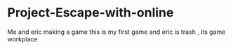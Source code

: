 # Project-Escape-with-online
Me and eric making a game this is my first game and eric is trash , its game workplace 
